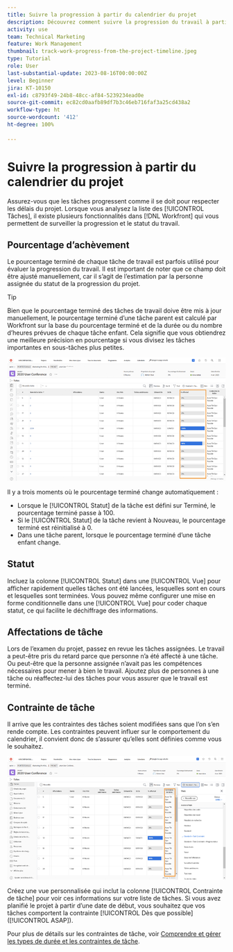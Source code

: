 ```yaml
---
title: Suivre la progression à partir du calendrier du projet
description: Découvrez comment suivre la progression du travail à partir du calendrier du projet dans  [!DNL  Workfront]  en utilisant le pourcentage terminé, le statut, les affectations ou les contraintes.
activity: use
team: Technical Marketing
feature: Work Management
thumbnail: track-work-progress-from-the-project-timeline.jpeg
type: Tutorial
role: User
last-substantial-update: 2023-08-16T00:00:00Z
level: Beginner
jira: KT-10150
exl-id: c8793f49-24b8-48cc-af84-5239234ead0e
source-git-commit: ec82cd0aafb89df7b3c46eb716faf3a25cd438a2
workflow-type: ht
source-wordcount: '412'
ht-degree: 100%

---
```


# Suivre la progression à partir du calendrier du projet

Assurez-vous que les tâches progressent comme il se doit pour respecter les délais du projet. Lorsque vous analysez la liste des [!UICONTROL Tâches], il existe plusieurs fonctionnalités dans [!DNL  Workfront] qui vous permettent de surveiller la progression et le statut du travail.

## Pourcentage d’achèvement

Le pourcentage terminé de chaque tâche de travail est parfois utilisé pour évaluer la progression du travail. Il est important de noter que ce champ doit être ajusté manuellement, car il s’agit de l’estimation par la personne assignée du statut de la progression du projet.

>[!TIP]
>
>Bien que le pourcentage terminé des tâches de travail doive être mis à jour manuellement, le pourcentage terminé d’une tâche parent est calculé par Workfront sur la base du pourcentage terminé et de la durée ou du nombre d’heures prévues de chaque tâche enfant. Cela signifie que vous obtiendrez une meilleure précision en pourcentage si vous divisez les tâches importantes en sous-tâches plus petites.


![Liste des tâches du projet présentant une colonne [!UICONTROL Pourcentage terminé].](assets/planner-fund-task-percent-complete.png)

Il y a trois moments où le pourcentage terminé change automatiquement :

* Lorsque le [!UICONTROL Statut] de la tâche est défini sur Terminé, le pourcentage terminé passe à 100.
* Si le [!UICONTROL Statut] de la tâche revient à Nouveau, le pourcentage terminé est réinitialisé à 0.
* Dans une tâche parent, lorsque le pourcentage terminé d’une tâche enfant change.

## Statut

Incluez la colonne [!UICONTROL Statut] dans une [!UICONTROL Vue] pour afficher rapidement quelles tâches ont été lancées, lesquelles sont en cours et lesquelles sont terminées. Vous pouvez même configurer une mise en forme conditionnelle dans une [!UICONTROL Vue] pour coder chaque statut, ce qui facilite le déchiffrage des informations.

## Affectations de tâche

Lors de l’examen du projet, passez en revue les tâches assignées. Le travail a peut-être pris du retard parce que personne n’a été affecté à une tâche. Ou peut-être que la personne assignée n’avait pas les compétences nécessaires pour mener à bien le travail. Ajoutez plus de personnes à une tâche ou réaffectez-lui des tâches pour vous assurer que le travail est terminé.

## Contrainte de tâche

Il arrive que les contraintes des tâches soient modifiées sans que l’on s’en rende compte. Les contraintes peuvent influer sur le comportement du calendrier, il convient donc de s’assurer qu’elles sont définies comme vous le souhaitez.

![Liste des tâches du projet présentant la colonne de contrainte de tâche](assets/planner-fund-task-constraint.png)

Créez une vue personnalisée qui inclut la colonne [!UICONTROL Contrainte de tâche] pour voir ces informations sur votre liste de tâches. Si vous avez planifié le projet à partir d’une date de début, vous souhaitez que vos tâches comportent la contrainte [!UICONTROL Dès que possible] ([!UICONTROL ASAP]).

Pour plus de détails sur les contraintes de tâche, voir [Comprendre et gérer les types de durée et les contraintes de tâche](https://experienceleague.adobe.com/docs/workfront-learn/tutorials-workfront/manage-work/intermediate-projects/understand-and-manage-duration-types-and-task-constraints.html?lang=fr).
